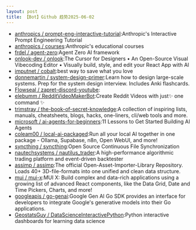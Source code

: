 ```yaml
---
layout: post
title: 【Bot】Github 趋势2025-06-02
---
```


* [anthropics / prompt-eng-interactive-tutorial](https://github.com/anthropics/prompt-eng-interactive-tutorial):Anthropic's Interactive Prompt Engineering Tutorial
* [anthropics / courses](https://github.com/anthropics/courses):Anthropic's educational courses
* [frdel / agent-zero](https://github.com/frdel/agent-zero):Agent Zero AI framework
* [onlook-dev / onlook](https://github.com/onlook-dev/onlook):The Cursor for Designers • An Open-Source Visual Vibecoding Editor • Visually build, style, and edit your React App with AI
* [imputnet / cobalt](https://github.com/imputnet/cobalt):best way to save what you love
* [donnemartin / system-design-primer](https://github.com/donnemartin/system-design-primer):Learn how to design large-scale systems. Prep for the system design interview. Includes Anki flashcards.
* [Flowseal / zapret-discord-youtube](https://github.com/Flowseal/zapret-discord-youtube):
* [elebumm / RedditVideoMakerBot](https://github.com/elebumm/RedditVideoMakerBot):Create Reddit Videos with just✨ one command ✨
* [trimstray / the-book-of-secret-knowledge](https://github.com/trimstray/the-book-of-secret-knowledge):A collection of inspiring lists, manuals, cheatsheets, blogs, hacks, one-liners, cli/web tools and more.
* [microsoft / ai-agents-for-beginners](https://github.com/microsoft/ai-agents-for-beginners):11 Lessons to Get Started Building AI Agents
* [coleam00 / local-ai-packaged](https://github.com/coleam00/local-ai-packaged):Run all your local AI together in one package - Ollama, Supabase, n8n, Open WebUI, and more!
* [syncthing / syncthing](https://github.com/syncthing/syncthing):Open Source Continuous File Synchronization
* [nautechsystems / nautilus_trader](https://github.com/nautechsystems/nautilus_trader):A high-performance algorithmic trading platform and event-driven backtester
* [assimp / assimp](https://github.com/assimp/assimp):The official Open-Asset-Importer-Library Repository. Loads 40+ 3D-file-formats into one unified and clean data structure.
* [mui / mui-x](https://github.com/mui/mui-x):MUI X: Build complex and data-rich applications using a growing list of advanced React components, like the Data Grid, Date and Time Pickers, Charts, and more!
* [googleapis / go-genai](https://github.com/googleapis/go-genai):Google Gen AI Go SDK provides an interface for developers to integrate Google's generative models into their Go applications.
* [GeostatsGuy / DataScienceInteractivePython](https://github.com/GeostatsGuy/DataScienceInteractivePython):Python interactive dashboards for learning data science
